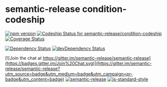 # semantic-release condition-codeship

[![npm version](https://badge.fury.io/js/%40semantic-release%2Fcondition-codeship.svg)](http://badge.fury.io/js/%40semantic-release%2Fcondition-codeship)
[![Codeship Status for semantic-release/condition-codeship](https://codeship.com/projects/d2b63650-9769-0133-c2b7-6aec7e338399/status?branch=master)](https://codeship.com/projects/125778)
[![Coverage Status](https://coveralls.io/repos/semantic-release/condition-codeship/badge.svg?branch=master&service=github)](https://coveralls.io/github/semantic-release/condition-codeship?branch=master)

[![Dependency Status](https://david-dm.org/semantic-release/condition-codeship/master.svg)](https://david-dm.org/semantic-release/condition-codeship/master)
[![devDependency Status](https://david-dm.org/semantic-release/condition-codeship/master/dev-status.svg)](https://david-dm.org/semantic-release/condition-codeship/master#info=devDependencies)

[![Join the chat at https://gitter.im/semantic-release/semantic-release](https://badges.gitter.im/Join%20Chat.svg)](https://gitter.im/semantic-release/semantic-release?utm_source=badge&utm_medium=badge&utm_campaign=pr-badge&utm_content=badge)
[![semantic-release](https://img.shields.io/badge/%20%20%F0%9F%93%A6%F0%9F%9A%80-semantic--release-e10079.svg)](https://github.com/semantic-release/semantic-release)
[![js-standard-style](https://img.shields.io/badge/code%20style-standard-brightgreen.svg?style=flat)](https://github.com/feross/standard)
